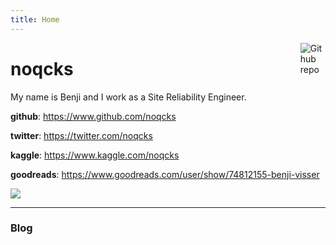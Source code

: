 ```yaml
---
title: Home
---
```


[<img src="https://github.com/goodroot/hugo-classic/raw/master/images/partywizard.gif" style="max-width:8%;min-width:40px;float:right;" alt="Github repo"/>](https://github.com/noqcks)

# noqcks

My name is Benji and I work as a Site Reliability Engineer.

<p><b>github</b>: <a href="https://www.github.com/noqcks">https://www.github.com/noqcks</a></p>
<p><b>twitter</b>: <a href="https://twitter.com/noqcks">https://twitter.com/noqcks</a></p>
<p><b>kaggle</b>: <a href="https://www.kaggle.com/noqcks">https://www.kaggle.com/noqcks</a></p>
<p><b>goodreads</b>: <a href="https://www.goodreads.com/user/show/74812155-benji-visser">https://www.goodreads.com/user/show/74812155-benji-visser</a></p>

<img src="https://www.noqcks.io/img/main.jpg" style="max-width:60%;min-width:40px;text-align:left;">

<hr/>

### Blog

